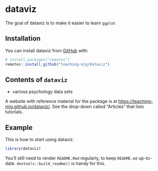 
<!-- README.md is generated from README.Rmd. Please edit that file -->

# dataviz

<!-- badges: start -->
<!-- badges: end -->

The goal of dataviz is to make it easier to learn `ggplot`

## Installation

You can install dataviz from
[GitHub](https://github.com/) with:

``` r
# install.packages("remotes")
remotes::install_github("teaching-mjg/dataviz")
```

## Contents of `dataviz`
* various psychology data sets

A website with reference material for the package is at
<https://teaching-mjg.github.io/dataviz/>. See the drop-down called
“Articles” that lists tutorials.

## Example

This is how to start using dataviz:

``` r
library(dataviz)
```

You’ll still need to render `README.Rmd` regularly, to keep `README.md`
up-to-date. `devtools::build_readme()` is handy for this.
